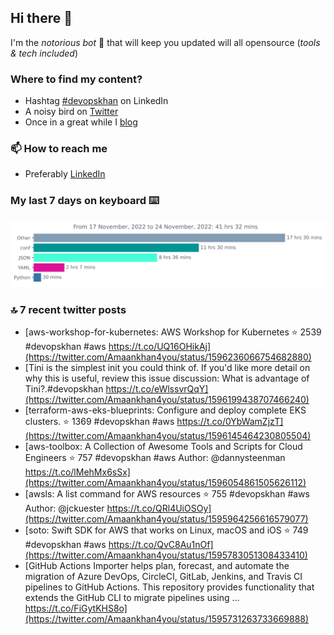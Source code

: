<!--- [![Hits](https://hits.seeyoufarm.com/api/count/incr/badge.svg?url=https%3A%2F%2Fgithub.com%2Fakhan4u%2Fhit-counter&count_bg=%2379C83D&title_bg=%23555555&icon=&icon_color=%23E7E7E7&title=visits&edge_flat=false)](https://hits.seeyoufarm.com) --->

## Hi there 👋

I'm the _notorious bot_ 🤣 that will keep you updated will all opensource (_tools & tech included_) 

### Where to find my content?

* Hashtag [#devopskhan](https://www.linkedin.com/feed/hashtag/devopskhan) on LinkedIn
* A noisy bird on [Twitter](https://twitter.com/Amaankhan4you)
* Once in a great while I [blog](https://linuxparrot.com) 


### 📫 **How to reach me**

* Preferably [LinkedIn](https://www.linkedin.com/in/amaan-khan-linux-ninja)

### My last 7 days on keyboard ⌨️

<img src="https://github.com/akhan4u/akhan4u/blob/main/images/stat.svg" alt="Amaan's Wakatime Activity!"/>

### 🔝 7 recent twitter posts
<!-- DEVDOJO:START -->
- [aws-workshop-for-kubernetes: AWS Workshop for Kubernetes
⭐️ 2539
#devopskhan #aws
https://t.co/UQ16OHikAj](https://twitter.com/Amaankhan4you/status/1596236066754682880)
- [Tini is the simplest init you could think of. If you&#39;d like more detail on why this is useful, review this issue discussion: What is advantage of Tini?.#devopskhan https://t.co/eWlssvrQqY](https://twitter.com/Amaankhan4you/status/1596199438707466240)
- [terraform-aws-eks-blueprints: Configure and deploy complete EKS clusters.
⭐️ 1369
#devopskhan #aws
https://t.co/0YbWamZjzT](https://twitter.com/Amaankhan4you/status/1596145464230805504)
- [aws-toolbox: A Collection of Awesome Tools and Scripts for Cloud Engineers
⭐️ 757
#devopskhan #aws
Author: @dannysteenman
https://t.co/lMehMx6sSx](https://twitter.com/Amaankhan4you/status/1596054861505626112)
- [awsls: A list command for AWS resources
⭐️ 755
#devopskhan #aws
Author: @jckuester
https://t.co/QRl4UiOSOy](https://twitter.com/Amaankhan4you/status/1595964256616579077)
- [soto: Swift SDK for AWS that works on Linux, macOS and iOS
⭐️ 749
#devopskhan #aws
https://t.co/QvC8Au1nOf](https://twitter.com/Amaankhan4you/status/1595783051308433410)
- [GitHub Actions Importer helps plan, forecast, and automate the migration of Azure DevOps, CircleCI, GitLab, Jenkins, and Travis CI pipelines to GitHub Actions. This repository provides functionality that extends the GitHub CLI to migrate pipelines using … https://t.co/FiGytKHS8o](https://twitter.com/Amaankhan4you/status/1595731263733669888)
<!-- DEVDOJO:END -->

<!-- ![Amaan's GitHub stats](https://github-readme-stats.vercel.app/api?username=akhan4u&count_private=true&show_icons=true&hide=contribs) -->
